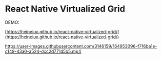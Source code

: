 # React Native Virtualized Grid



DEMO:

[https://heineiuo.github.io/react-native-virtualized-grid/](https://heineiuo.github.io/react-native-virtualized-grid/)

https://user-images.githubusercontent.com/3146159/164953096-f716ba1e-c149-43a0-a524-dcc2d771d5b5.mp4


